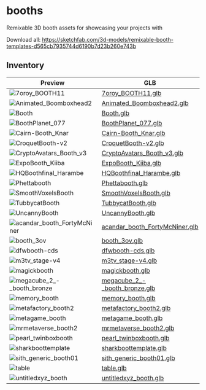 # booths
Remixable 3D booth assets for showcasing your projects with

Download all: https://sketchfab.com/3d-models/remixable-booth-templates-d565cb7935744d6190b7d23b260e743b

## Inventory


| Preview | GLB |
| ------- | --- |
| ![7oroy_BOOTH11](7oroy_BOOTH11.gif) | [7oroy_BOOTH11.glb](7oroy_BOOTH11.glb) |
| ![Animated_Boomboxhead2](Animated_Boomboxhead2.gif) | [Animated_Boomboxhead2.glb](Animated_Boomboxhead2.glb) |
| ![Booth](Booth.gif) | [Booth.glb](Booth.glb) |
| ![BoothPlanet_077](BoothPlanet_077.gif) | [BoothPlanet_077.glb](BoothPlanet_077.glb) |
| ![Cairn-Booth_Knar](Cairn-Booth_Knar.gif) | [Cairn-Booth_Knar.glb](Cairn-Booth_Knar.glb) |
| ![CroquetBooth-v2](CroquetBooth-v2.gif) | [CroquetBooth-v2.glb](CroquetBooth-v2.glb) |
| ![CryptoAvatars_Booth_v3](CryptoAvatars_Booth_v3.gif) | [CryptoAvatars_Booth_v3.glb](CryptoAvatars_Booth_v3.glb) |
| ![ExpoBooth_Kiiba](ExpoBooth_Kiiba.gif) | [ExpoBooth_Kiiba.glb](ExpoBooth_Kiiba.glb) |
| ![HQBoothfinal_Harambe](HQBoothfinal_Harambe.gif) | [HQBoothfinal_Harambe.glb](HQBoothfinal_Harambe.glb) |
| ![Phettabooth](Phettabooth.gif) | [Phettabooth.glb](Phettabooth.glb) |
| ![SmoothVoxelsBooth](SmoothVoxelsBooth.gif) | [SmoothVoxelsBooth.glb](SmoothVoxelsBooth.glb) |
| ![TubbycatBooth](TubbycatBooth.gif) | [TubbycatBooth.glb](TubbycatBooth.glb) |
| ![UncannyBooth](UncannyBooth.gif) | [UncannyBooth.glb](UncannyBooth.glb) |
| ![acandar_booth_FortyMcNiner](acandar_booth_FortyMcNiner.gif) | [acandar_booth_FortyMcNiner.glb](acandar_booth_FortyMcNiner.glb) |
| ![booth_3ov](booth_3ov.gif) | [booth_3ov.glb](booth_3ov.glb) |
| ![dfwbooth-cds](dfwbooth-cds.gif) | [dfwbooth-cds.glb](dfwbooth-cds.glb) |
| ![m3tv_stage-v4](m3tv_stage-v4.gif) | [m3tv_stage-v4.glb](m3tv_stage-v4.glb) |
| ![magickbooth](magickbooth.gif) | [magickbooth.glb](magickbooth.glb) |
| ![megacube_2_-_booth_bronze](megacube_2_-_booth_bronze.gif) | [megacube_2_-_booth_bronze.glb](megacube_2_-_booth_bronze.glb) |
| ![memory_booth](memory_booth.gif) | [memory_booth.glb](memory_booth.glb) |
| ![metafactory_booth2](metafactory_booth2.gif) | [metafactory_booth2.glb](metafactory_booth2.glb) |
| ![metagame_booth](metagame_booth.gif) | [metagame_booth.glb](metagame_booth.glb) |
| ![mrmetaverse_booth2](mrmetaverse_booth2.gif) | [mrmetaverse_booth2.glb](mrmetaverse_booth2.glb) |
| ![pearl_twinboxbooth](pearl_twinboxbooth.gif) | [pearl_twinboxbooth.glb](pearl_twinboxbooth.glb) |
| ![sharkboottemplate](sharkboottemplate.gif) | [sharkboottemplate.glb](sharkboottemplate.glb) |
| ![sith_generic_booth01](sith_generic_booth01.gif) | [sith_generic_booth01.glb](sith_generic_booth01.glb) |
| ![table](table.gif) | [table.glb](table.glb) |
| ![untitledxyz_booth](untitledxyz_booth.gif) | [untitledxyz_booth.glb](untitledxyz_booth.glb) |
